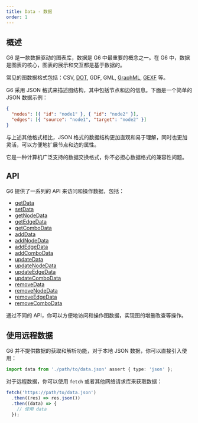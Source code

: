 ```yaml
---
title: Data - 数据
order: 1
---
```


## 概述

G6 是一款数据驱动的图表库，数据是 G6 中最重要的概念之一。在 G6 中，数据是图表的核心，图表的展示和交互都是基于数据的。

常见的图数据格式包括：CSV, [DOT](https://graphviz.org/doc/info/lang.html), GDF, GML, [GraphML](http://graphml.graphdrawing.org/), [GEXF](https://gexf.net/) 等。

G6 采用 JSON 格式来描述图结构，其中包括节点和边的信息。下面是一个简单的 JSON 数据示例：

```json
{
  "nodes": [{ "id": "node1" }, { "id": "node2" }],
  "edges": [{ "source": "node1", "target": "node2" }]
}
```

与上述其他格式相比，JSON 格式的数据结构更加直观和易于理解，同时也更加灵活，可以方便地扩展节点和边的属性。

它是一种计算机广泛支持的数据交换格式，你不必担心数据格式的兼容性问题。

## API

G6 提供了一系列的 API 来访问和操作数据，包括：

- [getData](/api/graph/method#graphgetdata)
- [setData](/api/graph/method#graphsetdatadata)
- [getNodeData](/api/graph/method#graphgetnodedata)
- [getEdgeData](/api/graph/method#graphgetedgedata)
- [getComboData](/api/graph/method#graphgetcombodata)
- [addData](/api/graph/method#graphadddatadata)
- [addNodeData](/api/graph/method#graphaddnodedatadata)
- [addEdgeData](/api/graph/method#graphaddedgedatadata)
- [addComboData](/api/graph/method#graphaddcombodatadata)
- [updateData](/api/graph/method#graphupdatedatadata)
- [updateNodeData](/api/graph/method#graphupdatenodedatadata)
- [updateEdgeData](/api/graph/method#graphupdateedgedatadata)
- [updateComboData](/api/graph/method#graphupdatecombodatadata)
- [removeData](/api/graph/method#graphremovedataids)
- [removeNodeData](/api/graph/method#graphremovenodedataids)
- [removeEdgeData](/api/graph/method#graphremoveedgedataids)
- [removeComboData](/api/graph/method#graphremovecombodataids)

通过不同的 API，你可以方便地访问和操作图数据，实现图的增删改查等操作。

## 使用远程数据

G6 并不提供数据的获取和解析功能，对于本地 JSON 数据，你可以直接引入使用：

```typescript
import data from './path/to/data.json' assert { type: 'json' };
```

对于远程数据，你可以使用 `fetch` 或者其他网络请求库来获取数据：

```typescript
fetch('https://path/to/data.json')
  .then((res) => res.json())
  .then((data) => {
    // 使用 data
  });
```
